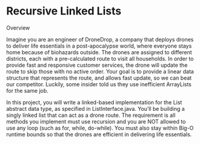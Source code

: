 # Recursive Linked Lists

Overview

Imagine you are an engineer of DroneDrop, a company that deploys drones to deliver life essentials in a post-apocalypse world, where everyone stays home because of biohazards outside. The drones are assigned to different districts, each with a pre-calculated route to visit all households. In order to provide fast and responsive customer services, the drone will update the route to skip those with no active order. Your goal is to provide a linear data structure that represents the route, and allows fast update, so we can beat our competitor. Luckily, some insider told us they use inefficient ArrayLists for the same job.

In this project, you will write a linked-based implementation for the List abstract data type, as specified in ListInterface.java. You’ll be building a singly linked list that can act as a drone route. The requirement is all methods you implement must use recursion and you are NOT allowed to use any loop (such as for, while, do-while). You must also stay within Big-O runtime bounds so that the drones are efficient in delivering life essentials.
